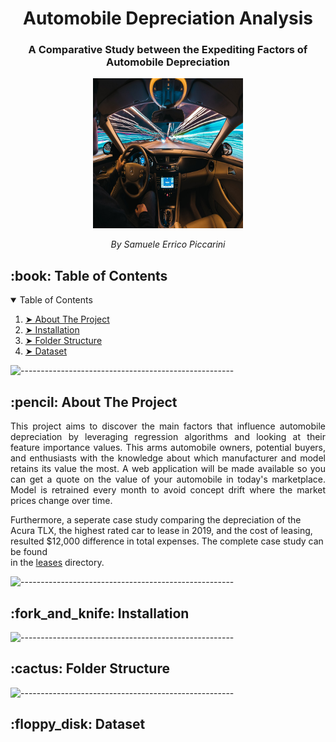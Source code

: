 <h1 align="center"> Automobile Depreciation Analysis </h1>
<h3 align="center"> A Comparative Study between the Expediting Factors of Automobile Depreciation </h3> 

<p align="center">
  <img src="images/cover_image.jpeg" alt="Car Photo" width="240px" height="240px">
</p>
<p align="center"><cite>By Samuele Errico Piccarini</cite></p>


<!-- TABLE OF CONTENTS -->
<h2 id="table-of-contents"> :book: Table of Contents</h2>

<details open="open">
  <summary>Table of Contents</summary>
  <ol>
    <li><a href="#about-the-project"> ➤ About The Project</a></li>
    <li><a href="#installation"> ➤ Installation</a></li>
    <li><a href="#folder-structure"> ➤ Folder Structure</a></li>
    <li><a href="#dataset"> ➤ Dataset</a></li>
  </ol>
</details>

![-----------------------------------------------------](https://raw.githubusercontent.com/andreasbm/readme/master/assets/lines/rainbow.png)

<!-- ABOUT THE PROJECT -->
<h2 id="about-the-project"> :pencil: About The Project</h2>

<p align="justify"> 
This project aims to discover the main factors that influence automobile depreciation by leveraging 
regression algorithms and looking at their feature importance values.  This arms automobile owners, potential 
buyers, and enthusiasts with the knowledge about which manufacturer and model retains its value the most.  
A web application will be made available so you can get a quote on the value of your automobile in today's 
marketplace.  Model is retrained every month to avoid concept drift where the market prices change over time.

Furthermore, a seperate case study comparing the depreciation of the Acura TLX, the highest rated car to lease in 2019, 
and the cost of leasing, resulted $12,000 difference in total expenses.  The complete case study can be found  
in the [leases](https://github.com/lukenew2/automobile-depreciation/tree/master/leases) directory.
</p>

![-----------------------------------------------------](https://raw.githubusercontent.com/andreasbm/readme/master/assets/lines/rainbow.png)

<!-- INSTALLATION -->
<h2 id="installation"> :fork_and_knife: Installation</h2>

![-----------------------------------------------------](https://raw.githubusercontent.com/andreasbm/readme/master/assets/lines/rainbow.png)

<!-- :paw_prints:-->
<!-- FOLDER STRUCTURE -->
<h2 id="folder-structure"> :cactus: Folder Structure</h2>
 

![-----------------------------------------------------](https://raw.githubusercontent.com/andreasbm/readme/master/assets/lines/rainbow.png)

<!-- DATASET -->
<h2 id="dataset"> :floppy_disk: Dataset</h2>